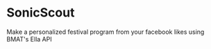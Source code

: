 SonicScout
==========

Make a personalized festival program from your facebook likes using BMAT's Ella API

